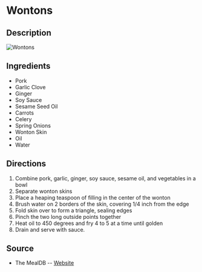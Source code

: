 # Wontons

## Description
![Wontons](https://www.themealdb.com/images/media/meals/1525876468.jpg "Wontons")

## Ingredients
- Pork
- Garlic Clove
- Ginger
- Soy Sauce
- Sesame Seed Oil
- Carrots
- Celery
- Spring Onions
- Wonton Skin
- Oil
- Water

## Directions
1. Combine pork, garlic, ginger, soy sauce, sesame oil, and vegetables in a bowl
2. Separate wonton skins
3. Place a heaping teaspoon of filling in the center of the wonton
4. Brush water on 2 borders of the skin, covering 1/4 inch from the edge
5. Fold skin over to form a triangle, sealing edges
6. Pinch the two long outside points together
7. Heat oil to 450 degrees and fry 4 to 5 at a time until golden
8. Drain and serve with sauce.

## Source

- The MealDB -- [Website](https://themealdb.com/)
